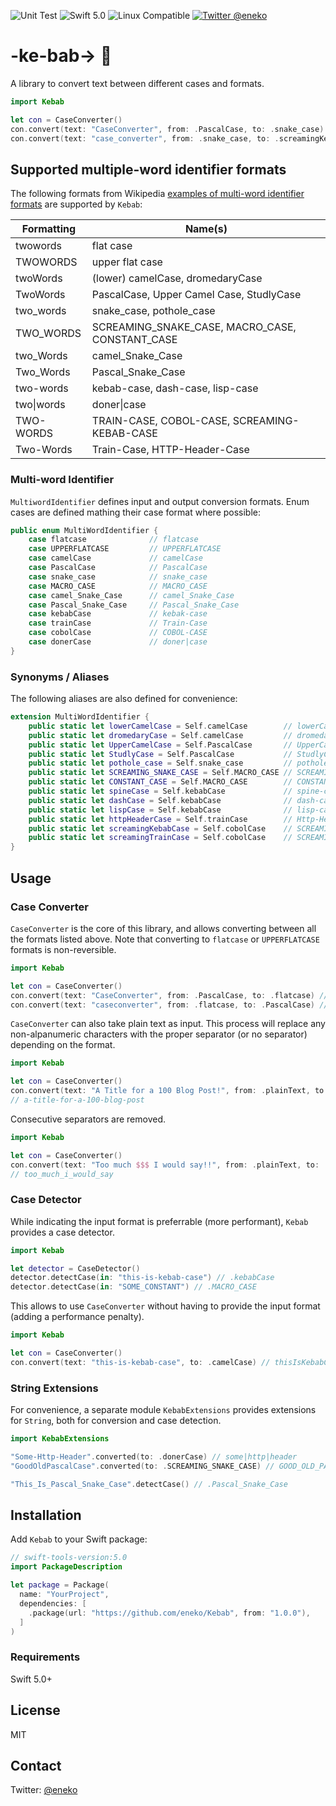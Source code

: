 ![Unit Test](https://github.com/eneko/Kebab/workflows/Unit%20Test/badge.svg?branch=main)
![Swift 5.0](https://img.shields.io/badge/Swift_Version-5.0-orange.svg?style=flat&logo=Swift)
![Linux Compatible](https://img.shields.io/badge/Linux-compatible-blue.svg?style=flat&logo=Linux)
[![Twitter @eneko](https://img.shields.io/badge/Twitter-@eneko-blue.svg?style=flat&logo=Twitter)](https://twitter.com/eneko)

# -ke-bab-> 🍢

A library to convert text between different cases and formats.

```swift
import Kebab

let con = CaseConverter()
con.convert(text: "CaseConverter", from: .PascalCase, to: .snake_case) // case_converter
con.convert(text: "case_converter", from: .snake_case, to: .screamingKebabCase) // CASE-CONVERTER
```

## Supported multiple-word identifier formats

The following formats from Wikipedia [examples of multi-word identifier formats](https://en.wikipedia.org/wiki/Naming_convention_(programming)#Examples_of_multiple-word_identifier_formats)
are supported by `Kebab`:

| Formatting | Name(s)                                         |
| ---------- | ----------------------------------------------- |
| twowords   | flat case                                       |
| TWOWORDS   | upper flat case                                 |
| twoWords   | (lower) camelCase, dromedaryCase                |
| TwoWords   | PascalCase, Upper Camel Case, StudlyCase        |
| two_words  | snake_case, pothole_case                        |
| TWO_WORDS  | SCREAMING_SNAKE_CASE, MACRO_CASE, CONSTANT_CASE |
| two_Words  | camel_Snake_Case                                |
| Two_Words  | Pascal_Snake_Case                               |
| two-words  | kebab-case, dash-case, lisp-case                |
| two\|words | doner\|case                                     |
| TWO-WORDS  | TRAIN-CASE, COBOL-CASE, SCREAMING-KEBAB-CASE    |
| Two-Words  | Train-Case, HTTP-Header-Case                    |


### Multi-word Identifier

`MultiwordIdentifier` defines input and output conversion formats.
Enum cases are defined mathing their case format where possible:

```swift
public enum MultiWordIdentifier {
    case flatcase              // flatcase
    case UPPERFLATCASE         // UPPERFLATCASE
    case camelCase             // camelCase
    case PascalCase            // PascalCase
    case snake_case            // snake_case
    case MACRO_CASE            // MACRO_CASE
    case camel_Snake_Case      // camel_Snake_Case
    case Pascal_Snake_Case     // Pascal_Snake_Case
    case kebabCase             // kebak-case
    case trainCase             // Train-Case
    case cobolCase             // COBOL-CASE
    case donerCase             // doner|case
}
```

### Synonyms / Aliases

The following aliases are also defined for convenience:

```swift
extension MultiWordIdentifier {
    public static let lowerCamelCase = Self.camelCase        // lowerCamelCase
    public static let dromedaryCase = Self.camelCase         // dromedaryCase
    public static let UpperCamelCase = Self.PascalCase       // UpperCamelCase
    public static let StudlyCase = Self.PascalCase           // StudlyCase
    public static let pothole_case = Self.snake_case         // pothole_case
    public static let SCREAMING_SNAKE_CASE = Self.MACRO_CASE // SCREAMING_SNAKE_CASE
    public static let CONSTANT_CASE = Self.MACRO_CASE        // CONSTANT_CASE
    public static let spineCase = Self.kebabCase             // spine-case
    public static let dashCase = Self.kebabCase              // dash-case
    public static let lispCase = Self.kebabCase              // lisp-case
    public static let httpHeaderCase = Self.trainCase        // Http-Header-Case
    public static let screamingKebabCase = Self.cobolCase    // SCREAMING-KEBAB-CASE
    public static let screamingTrainCase = Self.cobolCase    // SCREAMING-TRAIN-CASE
}
```

## Usage

### Case Converter

`CaseConverter` is the core of this library, and allows converting between all the formats
listed above. Note that converting to `flatcase` or `UPPERFLATCASE` formats is non-reversible.

```swift
import Kebab

let con = CaseConverter()
con.convert(text: "CaseConverter", from: .PascalCase, to: .flatcase) // caseconverter
con.convert(text: "caseconverter", from: .flatcase, to: .PascalCase) // Caseconverter ⚠️
```

`CaseConverter` can also take plain text as input. This process will replace any
non-alpanumeric characters with the proper separator (or no separator) depending on the format.

```swift
import Kebab

let con = CaseConverter()
con.convert(text: "A Title for a 100 Blog Post!", from: .plainText, to: .kebabCase)
// a-title-for-a-100-blog-post
```

Consecutive separators are removed.

```swift
import Kebab

let con = CaseConverter()
con.convert(text: "Too much $$$ I would say!!", from: .plainText, to: .snake_case)
// too_much_i_would_say
```

### Case Detector

While indicating the input format is preferrable (more performant), `Kebab` provides
a case detector.

```swift
import Kebab

let detector = CaseDetector()
detector.detectCase(in: "this-is-kebab-case") // .kebabCase
detector.detectCase(in: "SOME_CONSTANT") // .MACRO_CASE
```

This allows to use `CaseConverter` without having to provide the input format (adding
a performance penalty).

```swift
import Kebab

let con = CaseConverter()
con.convert(text: "this-is-kebab-case", to: .camelCase) // thisIsKebabCase
```

### String Extensions

For convenience, a separate module `KebabExtensions` provides extensions for `String`,
both for conversion and case detection.

```swift
import KebabExtensions

"Some-Http-Header".converted(to: .donerCase) // some|http|header
"GoodOldPascalCase".converted(to: .SCREAMING_SNAKE_CASE) // GOOD_OLD_PASCAL_CASE

"This_Is_Pascal_Snake_Case".detectCase() // .Pascal_Snake_Case
```

## Installation

Add `Kebab` to your Swift package:

```swift
// swift-tools-version:5.0
import PackageDescription

let package = Package(
  name: "YourProject",
  dependencies: [
    .package(url: "https://github.com/eneko/Kebab", from: "1.0.0"),
  ]
)
```

### Requirements

Swift 5.0+

## License

MIT

## Contact

Twitter: [@eneko](https://twitter.com/eneko)

